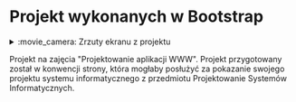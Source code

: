 # Projekt wykonanych w Bootstrap

<details><summary>:movie_camera: Zrzuty ekranu z projektu</summary>
<p align="center">
  <img src="https://github.com/trolit/Moje.dokumenty/blob/master/Projekty%20stron(PA%20WWW)/img/p2/1.PNG" height="350" /><br/>
  <img src="https://github.com/trolit/Moje.dokumenty/blob/master/Projekty%20stron(PA%20WWW)/img/p2/2.PNG" height="350" /> <br/>
  <img src="https://github.com/trolit/Moje.dokumenty/blob/master/Projekty%20stron(PA%20WWW)/img/p2/3.PNG" height="350" />
</p>
</details>

Projekt na zajęcia "Projektowanie aplikacji WWW". Projekt przygotowany został w konwencji strony, która mogłaby posłużyć za pokazanie
swojego projektu systemu informatycznego z przedmiotu Projektowanie Systemów Informatycznych.
